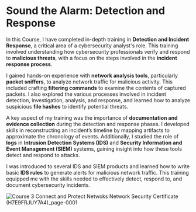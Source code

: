 #  Sound the Alarm: Detection and Response

In this Course, I have completed in-depth training in **Detection and Incident Response**, a critical area of a cybersecurity analyst's role. This training involved understanding how cybersecurity professionals verify and respond to **malicious threats**, with a focus on the steps involved in the **incident response process**.

I gained hands-on experience with **network analysis tools**, particularly **packet sniffers**, to analyze network traffic for malicious activity. This included crafting **filtering commands** to examine the contents of captured packets. I also explored the various processes involved in incident detection, investigation, analysis, and response, and learned how to analyze suspicious **file hashes** to identify potential threats.

A key aspect of my training was the importance of **documentation and evidence collection** during the detection and response phases. I developed skills in reconstructing an incident’s timeline by mapping artifacts to approximate the chronology of events. Additionally, I studied the role of **logs** in **Intrusion Detection Systems (IDS)** and **Security Information and Event Management (SIEM)** systems, gaining insight into how these tools detect and respond to attacks.

I was introduced to several IDS and SIEM products and learned how to write basic **IDS rules** to generate alerts for malicious network traffic. This training equipped me with the skills needed to effectively detect, respond to, and document cybersecurity incidents.

![Course 3 Connect and Protect Netwoks   Network Security Certificate (H7E9FRJUY7A4)_page-0001](https://github.com/user-attachments/assets/5c5d6f36-bab6-4373-9e74-8a1c5632959d)


